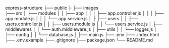 express-structure
├── public
├       ├── images    
├── src
│   ├── modules
│   │   ├── app
│   │   │    ├── app.controller.js
│   │   │    ├── app.module.js
│   │   │    └── app.service.js
│   ├   ├── users
│   │        ├── users.controller.js
│   │        ├── users.module.js
│   │        └── users.service.js
│   ├── middlewares
│   │   └── auth.middleware.js
│   ├── utils
│   │   └── logger.js
│   ├── config
│   │   └── database.js
│   ├── main.js
├── .env
├── .index.html
├── .env.example
├── .gitignore
├── package.json
└── README.md
